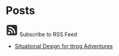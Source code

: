 # Posts

[![RSS Feed](images/rss.png)](feed.rss ':ignore Subscribe to RSS Feed') Subscribe to RSS Feed

* [Situational Design for ttrpg Adventures](posts/situationalDesignForRPGAdventures.md)
